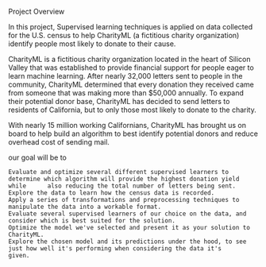 Project Overview

In this project, Supervised learning techniques is applied on data collected for the U.S. census to help CharityML (a fictitious charity organization) identify people most likely to donate to their cause.

CharityML is a fictitious charity organization located in the heart of Silicon Valley that was established to provide financial support for people eager to learn machine learning. After nearly 32,000 letters sent to people in the community, CharityML determined that every donation they received came from someone that was making more than $50,000 annually. To expand their potential donor base, CharityML has decided to send letters to residents of California, but to only those most likely to donate to the charity. 

With nearly 15 million working Californians, CharityML has brought us on board to help build an algorithm to best identify potential donors and reduce overhead cost of sending mail. 

our goal will be to

    Evaluate and optimize several different supervised learners to determine which algorithm will provide the highest donation yield while      also reducing the total number of letters being sent.
    Explore the data to learn how the census data is recorded. 
    Apply a series of transformations and preprocessing techniques to manipulate the data into a workable format. 
    Evaluate several supervised learners of our choice on the data, and consider which is best suited for the solution. 
    Optimize the model we've selected and present it as your solution to CharityML. 
    Explore the chosen model and its predictions under the hood, to see just how well it's performing when considering the data it's           given.
